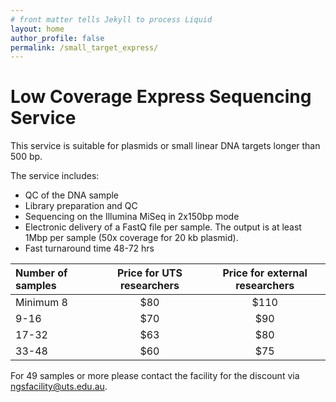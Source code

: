 ```yaml
---
# front matter tells Jekyll to process Liquid
layout: home
author_profile: false
permalink: /small_target_express/
---
```

<h1> Low Coverage Express Sequencing Service </h1>

This service is suitable for plasmids or small linear DNA targets longer than 500 bp.

The service includes:
- QC of the DNA sample
- Library preparation and QC
- Sequencing on the Illumina MiSeq in 2x150bp mode
- Electronic delivery of a FastQ file per sample. The output is at least 1Mbp per sample (50x coverage for 20 kb plasmid).
- Fast turnaround time 48-72 hrs


|Number of samples | Price for UTS researchers |	Price for external researchers |
|:-----------------|:-------------------------:|:-----------------------------------:|
|Minimum 8         |	$80	                     |$110                                 |
| 9-16 	           |  $70 	                   |$90                                  |
|17-32             |  $63                      |$80                                  |
|33-48             |  $60                      |$75                                  |

For 49 samples or more please contact the facility for the discount via ngsfacility@uts.edu.au.
